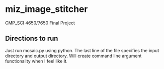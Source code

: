 # miz_image_stitcher
CMP_SCI 4650/7650 Final Project

## Directions to run
Just run mosaic.py using python. The last line of the file specifies the input directory and output directory. Will create command line argument functionality when I feel like it. 
